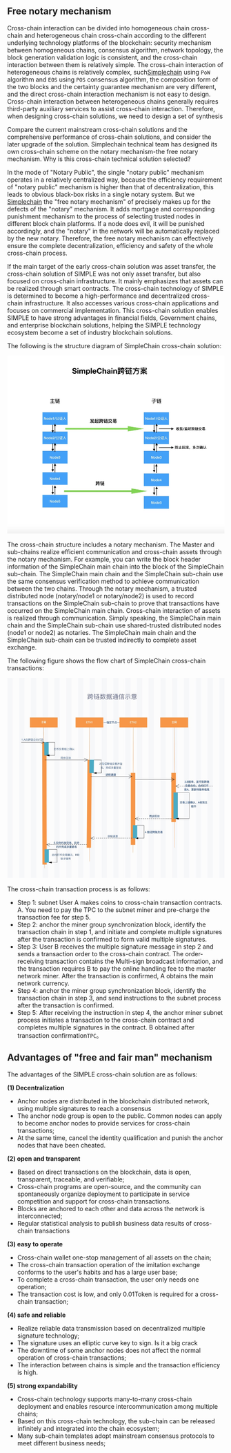 ## Free notary mechanism

Cross-chain interaction can be divided into homogeneous chain cross-chain and heterogeneous chain cross-chain according to the different underlying technology platforms of the blockchain: security mechanism between homogeneous chains, consensus algorithm, network topology, the block generation validation logic is consistent, and the cross-chain interaction between them is relatively simple. The cross-chain interaction of heterogeneous chains is relatively complex, such[Simplechain]() using `PoW` algorithm and `EOS` using `POS` consensus algorithm, the composition form of the two blocks and the certainty guarantee mechanism are very different, and the direct cross-chain interaction mechanism is not easy to design. Cross-chain interaction between heterogeneous chains generally requires third-party auxiliary services to assist cross-chain interaction. Therefore, when designing cross-chain solutions, we need to design a set of synthesis

Compare the current mainstream cross-chain solutions and the comprehensive performance of cross-chain solutions, and consider the later upgrade of the solution. Simplechain technical team has designed its own cross-chain scheme on the notary mechanism-the free notary mechanism. Why is this cross-chain technical solution selected?

In the mode of "Notary Public", the single "notary public" mechanism operates in a relatively centralized way, because the efficiency requirement of "notary public" mechanism is higher than that of decentralization, this leads to obvious black-box risks in a single notary system. But we [Simplechain]() the "free notary mechanism" of precisely makes up for the defects of the "notary" mechanism. It adds mortgage and corresponding punishment mechanism to the process of selecting trusted nodes in different block chain platforms. If a node does evil, it will be punished accordingly, and the "notary" in the network will be automatically replaced by the new notary. Therefore, the free notary mechanism can effectively ensure the complete decentralization, efficiency and safety of the whole cross-chain process.

If the main target of the early cross-chain solution was asset transfer, the cross-chain solution of SIMPLE was not only asset transfer, but also focused on cross-chain infrastructure. It mainly emphasizes that assets can be realized through smart contracts. The cross-chain technology of SIMPLE is determined to become a high-performance and decentralized cross-chain infrastructure. It also accesses various cross-chain applications and focuses on commercial implementation. This cross-chain solution enables SIMPLE to have strong advantages in financial fields, Government chains, and enterprise blockchain solutions, helping the SIMPLE technology ecosystem become a set of industry blockchain solutions.

The following is the structure diagram of SimpleChain cross-chain solution:

![53.1.png](1.png)

The cross-chain structure includes a notary mechanism. The Master and sub-chains realize efficient communication and cross-chain assets through the notary mechanism. For example, you can write the block header information of the SimpleChain main chain into the block of the SimpleChain sub-chain. The SimpleChain main chain and the SimpleChain sub-chain use the same consensus verification method to achieve communication between the two chains. Through the notary mechanism, a trusted distributed node (notary/node1 or notary/node2) is used to record transactions on the SimpleChain sub-chain to prove that transactions have occurred on the SimpleChain main chain. Cross-chain interaction of assets is realized through communication. Simply speaking, the SimpleChain main chain and the SimpleChain sub-chain use shared-trusted distributed nodes (node1 or node2) as notaries. The SimpleChain main chain and the SimpleChain sub-chain can be trusted indirectly to complete asset exchange.

The following figure shows the flow chart of SimpleChain cross-chain transactions:

![53.2.png](2.png)

The cross-chain transaction process is as follows:

- Step 1: subnet User A makes coins to cross-chain transaction contracts. A. You need to pay the TPC to the subnet miner and pre-charge the transaction fee for step 5.
- Step 2: anchor the miner group synchronization block, identify the transaction chain in step 1, and initiate and complete multiple signatures after the transaction is confirmed to form valid multiple signatures.
- Step 3: User B receives the multiple signature message in step 2 and sends a transaction order to the cross-chain contract. The order-receiving transaction contains the Multi-sign broadcast information, and the transaction requires B to pay the online handling fee to the master network miner. After the transaction is confirmed, A obtains the main network currency.
- Step 4: anchor the miner group synchronization block, identify the transaction chain in step 3, and send instructions to the subnet process after the transaction is confirmed.
- Step 5: After receiving the instruction in step 4, the anchor miner subnet process initiates a transaction to the cross-chain contract and completes multiple signatures in the contract. B obtained after transaction confirmation`TPC`。

## Advantages of "free and fair man" mechanism

The advantages of the SIMPLE cross-chain solution are as follows:

**(1) Decentralization**

- Anchor nodes are distributed in the blockchain distributed network, using multiple signatures to reach a consensus
- The anchor node group is open to the public. Common nodes can apply to become anchor nodes to provide services for cross-chain transactions;
- At the same time, cancel the identity qualification and punish the anchor nodes that have been cheated.

**(2) open and transparent**

- Based on direct transactions on the blockchain, data is open, transparent, traceable, and verifiable;
- Cross-chain programs are open-source, and the community can spontaneously organize deployment to participate in service competition and support for cross-chain transactions.
- Blocks are anchored to each other and data across the network is interconnected;
- Regular statistical analysis to publish business data results of cross-chain transactions

**(3) easy to operate**
- Cross-chain wallet one-stop management of all assets on the chain;
- The cross-chain transaction operation of the imitation exchange conforms to the user's habits and has a large user base;
- To complete a cross-chain transaction, the user only needs one operation;
- The transaction cost is low, and only 0.01Token is required for a cross-chain transaction;

**(4) safe and reliable**

- Realize reliable data transmission based on decentralized multiple signature technology;
- The signature uses an elliptic curve key to sign. Is it a big crack
- The downtime of some anchor nodes does not affect the normal operation of cross-chain transactions;
- The interaction between chains is simple and the transaction efficiency is high.

**(5) strong expandability**

- Cross-chain technology supports many-to-many cross-chain deployment and enables resource intercommunication among multiple chains;
- Based on this cross-chain technology, the sub-chain can be released infinitely and integrated into the chain ecosystem;
- Many sub-chain templates adopt mainstream consensus protocols to meet different business needs;



